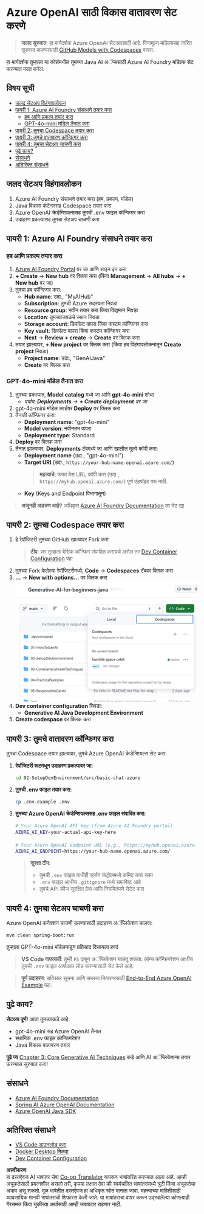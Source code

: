 <!--
CO_OP_TRANSLATOR_METADATA:
{
  "original_hash": "e00bbea0f95c611aa3bec676d23e8b43",
  "translation_date": "2025-07-21T18:01:47+00:00",
  "source_file": "02-SetupDevEnvironment/getting-started-azure-openai.md",
  "language_code": "mr"
}
-->
# Azure OpenAI साठी विकास वातावरण सेट करणे

> **जलद सुरुवात**: हा मार्गदर्शक Azure OpenAI सेटअपसाठी आहे. विनामूल्य मॉडेल्ससह त्वरित सुरुवात करण्यासाठी [GitHub Models with Codespaces](./README.md#quick-start-cloud) वापरा.

हा मार्गदर्शक तुम्हाला या कोर्समधील तुमच्या Java AI अॅप्ससाठी Azure AI Foundry मॉडेल्स सेट करण्यात मदत करेल.

## विषय सूची

- [जलद सेटअप विहंगावलोकन](../../../02-SetupDevEnvironment)
- [पायरी 1: Azure AI Foundry संसाधने तयार करा](../../../02-SetupDevEnvironment)
  - [हब आणि प्रकल्प तयार करा](../../../02-SetupDevEnvironment)
  - [GPT-4o-mini मॉडेल तैनात करा](../../../02-SetupDevEnvironment)
- [पायरी 2: तुमचा Codespace तयार करा](../../../02-SetupDevEnvironment)
- [पायरी 3: तुमचे वातावरण कॉन्फिगर करा](../../../02-SetupDevEnvironment)
- [पायरी 4: तुमचा सेटअप चाचणी करा](../../../02-SetupDevEnvironment)
- [पुढे काय?](../../../02-SetupDevEnvironment)
- [संसाधने](../../../02-SetupDevEnvironment)
- [अतिरिक्त संसाधने](../../../02-SetupDevEnvironment)

## जलद सेटअप विहंगावलोकन

1. Azure AI Foundry संसाधने तयार करा (हब, प्रकल्प, मॉडेल)
2. Java विकास कंटेनरसह Codespace तयार करा
3. Azure OpenAI क्रेडेन्शियल्ससह तुमची .env फाइल कॉन्फिगर करा
4. उदाहरण प्रकल्पासह तुमचा सेटअप चाचणी करा

## पायरी 1: Azure AI Foundry संसाधने तयार करा

### हब आणि प्रकल्प तयार करा

1. [Azure AI Foundry Portal](https://ai.azure.com/) वर जा आणि साइन इन करा
2. **+ Create** → **New hub** वर क्लिक करा (किंवा **Management** → **All hubs** → **+ New hub** वर जा)
3. तुमचा हब कॉन्फिगर करा:
   - **Hub name**: उदा., "MyAIHub"
   - **Subscription**: तुमची Azure सदस्यता निवडा
   - **Resource group**: नवीन तयार करा किंवा विद्यमान निवडा
   - **Location**: तुमच्याजवळचे स्थान निवडा
   - **Storage account**: डिफॉल्ट वापरा किंवा कस्टम कॉन्फिगर करा
   - **Key vault**: डिफॉल्ट वापरा किंवा कस्टम कॉन्फिगर करा
   - **Next** → **Review + create** → **Create** वर क्लिक करा
4. तयार झाल्यावर, **+ New project** वर क्लिक करा (किंवा हब विहंगावलोकनातून **Create project** निवडा)
   - **Project name**: उदा., "GenAIJava"
   - **Create** वर क्लिक करा

### GPT-4o-mini मॉडेल तैनात करा

1. तुमच्या प्रकल्पात, **Model catalog** मध्ये जा आणि **gpt-4o-mini** शोधा
   - *पर्याय: **Deployments** → **+ Create deployment** वर जा*
2. gpt-4o-mini मॉडेल कार्डवर **Deploy** वर क्लिक करा
3. तैनाती कॉन्फिगर करा:
   - **Deployment name**: "gpt-4o-mini"
   - **Model version**: नवीनतम वापरा
   - **Deployment type**: Standard
4. **Deploy** वर क्लिक करा
5. तैनात झाल्यावर, **Deployments** टॅबमध्ये जा आणि खालील मूल्ये कॉपी करा:
   - **Deployment name** (उदा., "gpt-4o-mini")
   - **Target URI** (उदा., `https://your-hub-name.openai.azure.com/`)  
      > **महत्त्वाचे**: फक्त बेस URL कॉपी करा (उदा., `https://myhub.openai.azure.com/`) पूर्ण एंडपॉइंट पथ नाही.
   - **Key** (Keys and Endpoint विभागातून)

> **अजूनही अडचण आहे?** अधिकृत [Azure AI Foundry Documentation](https://learn.microsoft.com/azure/ai-foundry/how-to/create-projects?tabs=ai-foundry&pivots=hub-project) ला भेट द्या

## पायरी 2: तुमचा Codespace तयार करा

1. हे रेपॉजिटरी तुमच्या GitHub खात्यावर Fork करा
   > **टीप**: जर तुम्हाला बेसिक कॉन्फिग संपादित करायचे असेल तर [Dev Container Configuration](../../../.devcontainer/devcontainer.json) पहा
2. तुमच्या Fork केलेल्या रेपॉजिटरीमध्ये, **Code** → **Codespaces** टॅबवर क्लिक करा
3. **...** → **New with options...** वर क्लिक करा  
![creating a codespace with options](../../../translated_images/codespaces.9945ded8ceb431a58e8bee7f212e8c62b55733b7e302fd58194fadc95472fa3c.mr.png)
4. **Dev container configuration** निवडा: 
   - **Generative AI Java Development Environment**
5. **Create codespace** वर क्लिक करा

## पायरी 3: तुमचे वातावरण कॉन्फिगर करा

तुमचा Codespace तयार झाल्यावर, तुमचे Azure OpenAI क्रेडेन्शियल्स सेट करा:

1. **रेपॉजिटरी रूटमधून उदाहरण प्रकल्पावर जा:**
   ```bash
   cd 02-SetupDevEnvironment/src/basic-chat-azure
   ```

2. **तुमची .env फाइल तयार करा:**
   ```bash
   cp .env.example .env
   ```

3. **तुमच्या Azure OpenAI क्रेडेन्शियल्ससह .env फाइल संपादित करा:**
   ```bash
   # Your Azure OpenAI API key (from Azure AI Foundry portal)
   AZURE_AI_KEY=your-actual-api-key-here
   
   # Your Azure OpenAI endpoint URL (e.g., https://myhub.openai.azure.com/)
   AZURE_AI_ENDPOINT=https://your-hub-name.openai.azure.com/
   ```

   > **सुरक्षा टीप**: 
   > - तुमची `.env` फाइल कधीही व्हर्जन कंट्रोलमध्ये कमिट करू नका
   > - `.env` फाइल आधीच `.gitignore` मध्ये समाविष्ट आहे
   > - तुमचे API कीज सुरक्षित ठेवा आणि नियमितपणे रोटेट करा

## पायरी 4: तुमचा सेटअप चाचणी करा

Azure OpenAI कनेक्शन चाचणी करण्यासाठी उदाहरण अॅप्लिकेशन चालवा:

```bash
mvn clean spring-boot:run
```

तुम्हाला GPT-4o-mini मॉडेलकडून प्रतिसाद दिसायला हवा!

> **VS Code वापरकर्ते**: तुम्ही `F5` दाबून अॅप्लिकेशन चालवू शकता. लॉन्च कॉन्फिगरेशन आधीच तुमची `.env` फाइल आपोआप लोड करण्यासाठी सेट केले आहे.

> **पूर्ण उदाहरण**: सविस्तर सूचना आणि समस्या निवारणासाठी [End-to-End Azure OpenAI Example](./src/basic-chat-azure/README.md) पहा.

## पुढे काय?

**सेटअप पूर्ण!** आता तुमच्याकडे आहे:
- gpt-4o-mini सह Azure OpenAI तैनात
- स्थानिक .env फाइल कॉन्फिगरेशन
- Java विकास वातावरण तयार

**पुढे जा** [Chapter 3: Core Generative AI Techniques](../03-CoreGenerativeAITechniques/README.md) कडे आणि AI अॅप्लिकेशन्स तयार करण्यास सुरुवात करा!

## संसाधने

- [Azure AI Foundry Documentation](https://learn.microsoft.com/azure/ai-services/)
- [Spring AI Azure OpenAI Documentation](https://docs.spring.io/spring-ai/reference/api/clients/azure-openai-chat.html)
- [Azure OpenAI Java SDK](https://learn.microsoft.com/java/api/overview/azure/ai-openai-readme)

## अतिरिक्त संसाधने

- [VS Code डाउनलोड करा](https://code.visualstudio.com/Download)
- [Docker Desktop मिळवा](https://www.docker.com/products/docker-desktop)
- [Dev Container Configuration](../../../.devcontainer/devcontainer.json)

**अस्वीकरण**:  
हा दस्तऐवज AI भाषांतर सेवा [Co-op Translator](https://github.com/Azure/co-op-translator) वापरून भाषांतरित करण्यात आला आहे. आम्ही अचूकतेसाठी प्रयत्नशील असलो तरी, कृपया लक्षात ठेवा की स्वयंचलित भाषांतरांमध्ये त्रुटी किंवा अचूकतेचा अभाव असू शकतो. मूळ भाषेतील दस्तऐवज हा अधिकृत स्रोत मानला जावा. महत्त्वाच्या माहितीसाठी व्यावसायिक मानवी भाषांतराची शिफारस केली जाते. या भाषांतराचा वापर करून उद्भवलेल्या कोणत्याही गैरसमज किंवा चुकीच्या अर्थासाठी आम्ही जबाबदार राहणार नाही.